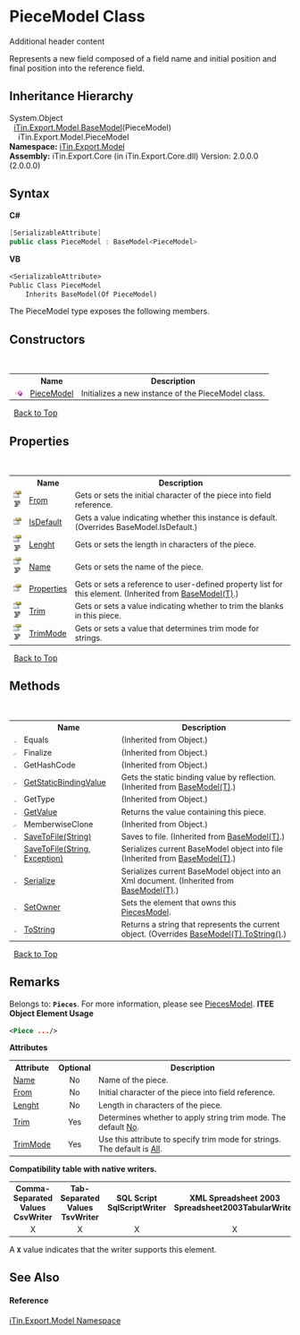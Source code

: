 # PieceModel Class
Additional header content 

Represents a new field composed of a field name and initial position and final position into the reference field.


## Inheritance Hierarchy
System.Object<br />&nbsp;&nbsp;<a href="T_iTin_Export_Model_BaseModel_1">iTin.Export.Model.BaseModel</a>(PieceModel)<br />&nbsp;&nbsp;&nbsp;&nbsp;iTin.Export.Model.PieceModel<br />
**Namespace:**&nbsp;<a href="N_iTin_Export_Model">iTin.Export.Model</a><br />**Assembly:**&nbsp;iTin.Export.Core (in iTin.Export.Core.dll) Version: 2.0.0.0 (2.0.0.0)

## Syntax

**C#**<br />
``` C#
[SerializableAttribute]
public class PieceModel : BaseModel<PieceModel>
```

**VB**<br />
``` VB
<SerializableAttribute>
Public Class PieceModel
	Inherits BaseModel(Of PieceModel)
```

The PieceModel type exposes the following members.


## Constructors
&nbsp;<table><tr><th></th><th>Name</th><th>Description</th></tr><tr><td>![Public method](media/pubmethod.gif "Public method")</td><td><a href="M_iTin_Export_Model_PieceModel__ctor">PieceModel</a></td><td>
Initializes a new instance of the PieceModel class.</td></tr></table>&nbsp;
<a href="#piecemodel-class">Back to Top</a>

## Properties
&nbsp;<table><tr><th></th><th>Name</th><th>Description</th></tr><tr><td>![Public property](media/pubproperty.gif "Public property")![Code example](media/CodeExample.png "Code example")</td><td><a href="P_iTin_Export_Model_PieceModel_From">From</a></td><td>
Gets or sets the initial character of the piece into field reference.</td></tr><tr><td>![Public property](media/pubproperty.gif "Public property")</td><td><a href="P_iTin_Export_Model_PieceModel_IsDefault">IsDefault</a></td><td>
Gets a value indicating whether this instance is default.
 (Overrides BaseModel.IsDefault.)</td></tr><tr><td>![Public property](media/pubproperty.gif "Public property")![Code example](media/CodeExample.png "Code example")</td><td><a href="P_iTin_Export_Model_PieceModel_Lenght">Lenght</a></td><td>
Gets or sets the length in characters of the piece.</td></tr><tr><td>![Public property](media/pubproperty.gif "Public property")![Code example](media/CodeExample.png "Code example")</td><td><a href="P_iTin_Export_Model_PieceModel_Name">Name</a></td><td>
Gets or sets the name of the piece.</td></tr><tr><td>![Public property](media/pubproperty.gif "Public property")</td><td><a href="P_iTin_Export_Model_BaseModel_1_Properties">Properties</a></td><td>
Gets or sets a reference to user-defined property list for this element.
 (Inherited from <a href="T_iTin_Export_Model_BaseModel_1">BaseModel(T)</a>.)</td></tr><tr><td>![Public property](media/pubproperty.gif "Public property")![Code example](media/CodeExample.png "Code example")</td><td><a href="P_iTin_Export_Model_PieceModel_Trim">Trim</a></td><td>
Gets or sets a value indicating whether to trim the blanks in this piece.</td></tr><tr><td>![Public property](media/pubproperty.gif "Public property")![Code example](media/CodeExample.png "Code example")</td><td><a href="P_iTin_Export_Model_PieceModel_TrimMode">TrimMode</a></td><td>
Gets or sets a value that determines trim mode for strings.</td></tr></table>&nbsp;
<a href="#piecemodel-class">Back to Top</a>

## Methods
&nbsp;<table><tr><th></th><th>Name</th><th>Description</th></tr><tr><td>![Public method](media/pubmethod.gif "Public method")</td><td>Equals</td><td> (Inherited from Object.)</td></tr><tr><td>![Protected method](media/protmethod.gif "Protected method")</td><td>Finalize</td><td> (Inherited from Object.)</td></tr><tr><td>![Public method](media/pubmethod.gif "Public method")</td><td>GetHashCode</td><td> (Inherited from Object.)</td></tr><tr><td>![Protected method](media/protmethod.gif "Protected method")</td><td><a href="M_iTin_Export_Model_BaseModel_1_GetStaticBindingValue">GetStaticBindingValue</a></td><td>
Gets the static binding value by reflection.
 (Inherited from <a href="T_iTin_Export_Model_BaseModel_1">BaseModel(T)</a>.)</td></tr><tr><td>![Public method](media/pubmethod.gif "Public method")</td><td>GetType</td><td> (Inherited from Object.)</td></tr><tr><td>![Public method](media/pubmethod.gif "Public method")</td><td><a href="M_iTin_Export_Model_PieceModel_GetValue">GetValue</a></td><td>
Returns the value containing this piece.</td></tr><tr><td>![Protected method](media/protmethod.gif "Protected method")</td><td>MemberwiseClone</td><td> (Inherited from Object.)</td></tr><tr><td>![Public method](media/pubmethod.gif "Public method")</td><td><a href="M_iTin_Export_Model_BaseModel_1_SaveToFile">SaveToFile(String)</a></td><td>
Saves to file.
 (Inherited from <a href="T_iTin_Export_Model_BaseModel_1">BaseModel(T)</a>.)</td></tr><tr><td>![Public method](media/pubmethod.gif "Public method")</td><td><a href="M_iTin_Export_Model_BaseModel_1_SaveToFile_1">SaveToFile(String, Exception)</a></td><td>
Serializes current BaseModel object into file
 (Inherited from <a href="T_iTin_Export_Model_BaseModel_1">BaseModel(T)</a>.)</td></tr><tr><td>![Public method](media/pubmethod.gif "Public method")</td><td><a href="M_iTin_Export_Model_BaseModel_1_Serialize">Serialize</a></td><td>
Serializes current BaseModel object into an Xml document.
 (Inherited from <a href="T_iTin_Export_Model_BaseModel_1">BaseModel(T)</a>.)</td></tr><tr><td>![Public method](media/pubmethod.gif "Public method")</td><td><a href="M_iTin_Export_Model_PieceModel_SetOwner">SetOwner</a></td><td>
Sets the element that owns this <a href="T_iTin_Export_Model_PiecesModel">PiecesModel</a>.</td></tr><tr><td>![Public method](media/pubmethod.gif "Public method")</td><td><a href="M_iTin_Export_Model_PieceModel_ToString">ToString</a></td><td>
Returns a string that represents the current object.
 (Overrides <a href="M_iTin_Export_Model_BaseModel_1_ToString">BaseModel(T).ToString()</a>.)</td></tr></table>&nbsp;
<a href="#piecemodel-class">Back to Top</a>

## Remarks

Belongs to: <strong>`Pieces`</strong>. For more information, please see <a href="T_iTin_Export_Model_PiecesModel">PiecesModel</a>. 
**ITEE Object Element Usage**<br />
``` XML
<Piece .../>
```


<strong>Attributes</strong><table><tr><th>Attribute</th><th>Optional</th><th>Description</th></tr><tr><td><a href="P_iTin_Export_Model_PieceModel_Name">Name</a></td><td align="center">No</td><td>Name of the piece.</td></tr><tr><td><a href="P_iTin_Export_Model_PieceModel_From">From</a></td><td align="center">No</td><td>Initial character of the piece into field reference.</td></tr><tr><td><a href="P_iTin_Export_Model_PieceModel_Lenght">Lenght</a></td><td align="center">No</td><td>Length in characters of the piece.</td></tr><tr><td><a href="P_iTin_Export_Model_PieceModel_Trim">Trim</a></td><td align="center">Yes</td><td>Determines whether to apply string trim mode. The default <a href="T_iTin_Export_Model_YesNo">No</a>.</td></tr><tr><td><a href="P_iTin_Export_Model_PieceModel_TrimMode">TrimMode</a></td><td align="center">Yes</td><td>Use this attribute to specify trim mode for strings. The default is <a href="T_iTin_Export_Model_KnownTrimMode">All</a>.</td></tr></table><strong>Compatibility table with native writers.</strong><table><tr><th>Comma-Separated Values<br />CsvWriter</th><th>Tab-Separated Values<br />TsvWriter</th><th>SQL Script<br />SqlScriptWriter</th><th>XML Spreadsheet 2003<br />Spreadsheet2003TabularWriter</th></tr><tr><td align="center">X</td><td align="center">X</td><td align="center">X</td><td align="center">X</td></tr></table> A <strong>`X`</strong> value indicates that the writer supports this element.


## See Also


#### Reference
<a href="N_iTin_Export_Model">iTin.Export.Model Namespace</a><br />
